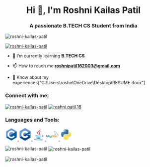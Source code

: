 <h1 align="center">Hi 👋, I'm Roshni Kailas Patil</h1>
<h3 align="center">A passionate B.TECH CS Student from India</h3>

<p align="left"> <img src="https://komarev.com/ghpvc/?username=roshni-kailas-patil&label=Profile%20views&color=0e75b6&style=flat" alt="roshni-kailas-patil" /> </p>

<p align="left"> <a href="https://github.com/ryo-ma/github-profile-trophy"><img src="https://github-profile-trophy.vercel.app/?username=roshni-kailas-patil" alt="roshni-kailas-patil" /></a> </p>

- 🌱 I’m currently learning **B.TECH CS**

- 📫 How to reach me **roshnipatil162003@gmail.com**

- 📄 Know about my experiences["C:\Users\roshn\OneDrive\Desktop\RESUME.docx"]

<h3 align="left">Connect with me:</h3>
<p align="left">
<a href="https://linkedin.com/in/roshni-kailas-patil" target="blank"><img align="center" src="https://raw.githubusercontent.com/rahuldkjain/github-profile-readme-generator/master/src/images/icons/Social/linked-in-alt.svg" alt="roshni-kailas-patil" height="30" width="40" /></a>
<a href="https://instagram.com/roshni.patil.16" target="blank"><img align="center" src="https://raw.githubusercontent.com/rahuldkjain/github-profile-readme-generator/master/src/images/icons/Social/instagram.svg" alt="roshni.patil.16" height="30" width="40" /></a>
</p>

<h3 align="left">Languages and Tools:</h3>
<p align="left"> <a href="https://www.cprogramming.com/" target="_blank" rel="noreferrer"> <img src="https://raw.githubusercontent.com/devicons/devicon/master/icons/c/c-original.svg" alt="c" width="40" height="40"/> </a> <a href="https://www.w3schools.com/cpp/" target="_blank" rel="noreferrer"> <img src="https://raw.githubusercontent.com/devicons/devicon/master/icons/cplusplus/cplusplus-original.svg" alt="cplusplus" width="40" height="40"/> </a> <a href="https://www.java.com" target="_blank" rel="noreferrer"> <img src="https://raw.githubusercontent.com/devicons/devicon/master/icons/java/java-original.svg" alt="java" width="40" height="40"/> </a> <a href="https://www.mysql.com/" target="_blank" rel="noreferrer"> <img src="https://raw.githubusercontent.com/devicons/devicon/master/icons/mysql/mysql-original-wordmark.svg" alt="mysql" width="40" height="40"/> </a> <a href="https://www.python.org" target="_blank" rel="noreferrer"> <img src="https://raw.githubusercontent.com/devicons/devicon/master/icons/python/python-original.svg" alt="python" width="40" height="40"/> </a> </p>

<p><img align="left" src="https://github-readme-stats.vercel.app/api/top-langs?username=roshni-kailas-patil&show_icons=true&locale=en&layout=compact" alt="roshni-kailas-patil" /></p>

<p>&nbsp;<img align="center" src="https://github-readme-stats.vercel.app/api?username=roshni-kailas-patil&show_icons=true&locale=en" alt="roshni-kailas-patil" /></p>

<p><img align="center" src="https://github-readme-streak-stats.herokuapp.com/?user=roshni-kailas-patil&" alt="roshni-kailas-patil" /></p>

